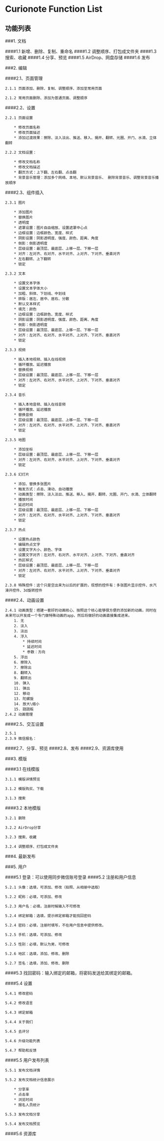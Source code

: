 Curionote Function List
===================

功能列表
-----------------------------------------

###1. 文档

####1.1 新增、删除、复制、重命名
####1.2 调整顺序、打包成文件夹
####1.3 搜索、收藏
####1.4 分享、预览
####1.5 AirDrop、网盘存储
####1.6 发布

###2. 编辑

####2.1、页面管理
	
	2.1.1 页面添加、删除、复制、调整顺序、添加至常用页面
	
	2.1.2 常用页面删除、添加为普通页面、调整顺序
	
####2.2、设置
	
	2.2.1 页面设置
		
		* 修改页面名称
		* 修改页面描述
		* 添加过渡效果：擦除、淡入淡出、推送、移入、揭开、翻转、光圈、开门、水滴、立体翻转
		
	2.2.2 文档设置：
		
		* 修改文档名称
		* 修改文档描述
		* 翻页方式：上下翻、左右翻、点击翻
		* 背景音乐管理：添加多个网络、本地、默认背景音乐、 删除背景音乐、调整背景音乐播放顺序
		
####2.3、组件插入

	2.3.1 图片
		
		* 添加图片
		* 替换图片
		* 透明度
		* 遮罩设置：图片自由缩放、设置遮罩中心点
		* 边框设置：边框颜色、宽度、样式
		* 阴影设置：阴影透明度、强度、颜色、距离、角度
		* 倒影：倒影透明度
		* 层级设置：最顶层、最底层、上移一层、下移一层
		* 对齐：左对齐、右对齐、水平对齐、上对齐、下对齐、垂直对齐
		* 左右翻转、上下翻转
		* 锁定
		
	2.3.2 文本
	
		* 设置文本字体
		* 设置文本字体大小
		* 加粗、斜体、下划线、中划线
		* 排版：居左、居中、居右、分散
		* 默认文本样式
		* 填充：颜色
		* 边框设置：边框颜色、宽度、样式
		* 阴影设置：阴影透明度、强度、颜色、距离、角度
		* 倒影：倒影透明度
		* 层级设置：最顶层、最底层、上移一层、下移一层
		* 对齐：左对齐、右对齐、水平对齐、上对齐、下对齐、垂直对齐
		* 锁定
		
	2.3.3 视频
	
		* 插入本地视频、插入在线视频
		* 循环播放、延迟播放
		* 替换视频
		* 层级设置：最顶层、最底层、上移一层、下移一层
		* 对齐：左对齐、右对齐、水平对齐、上对齐、下对齐、垂直对齐
		* 锁定
		
	2.3.4 音乐
	
		* 插入本地音频、插入在线音频
		* 循环播放、延迟播放
		* 替换音频
		* 层级设置：最顶层、最底层、上移一层、下移一层
		* 对齐：左对齐、右对齐、水平对齐、上对齐、下对齐、垂直对齐
		* 锁定

	2.3.5 地图
		
		* 添加坐标
		* 层级设置：最顶层、最底层、上移一层、下移一层
		* 对齐：左对齐、右对齐、水平对齐、上对齐、下对齐、垂直对齐
		* 锁定
	
	2.3.6 幻灯片
	
		* 添加、替换多张图片
		* 触发方式：点击、滑动、自动播放
		* 动画类型：擦除、淡入淡出、推送、移入、揭开、翻转、光圈、开门、水滴、立体翻转
		* 播放时间
		* 延迟时间
		* 层级设置：最顶层、最底层、上移一层、下移一层
		* 对齐：左对齐、右对齐、水平对齐、上对齐、下对齐、垂直对齐
		* 锁定
	
	2.3.7 热点

		* 设置热点颜色
		* 编辑热点文字
		* 设置文字大小、颜色、字体
		* 设置文字对齐：左对齐、右对齐、水平对齐、上对齐、下对齐、垂直对齐
		* 热区样式
		* 层级设置：最顶层、最底层、上移一层、下移一层
		* 对齐：左对齐、右对齐、水平对齐、上对齐、下对齐、垂直对齐
		* 锁定

	2.3.8 特殊控件：这个只是空出来为以后的扩展的，现想的控件有：多张图片显示控件、水汽滑开控件、3d旋转控件

	
####2.4、动画设置

	2.4.1 动画类型：搭建一套好的动画核心、按照这个核心能够很方便的添加新的动画，同时在未来可以开发成一个专门做特殊动画的app，然后将做好的动画直接集成进来。
		1. 无
		2. 淡入
		3. 淡出
		4. 浮入
			* 持续时间
			* 延迟时间
			* 参数：方向
		5. 浮出
		6. 擦除入
		7. 擦除出
		8. 翻转入
		9. 翻转出
		10. 弹入
		11. 弹出
		12. 移动
		13. 陀螺旋
		14. 放大\缩小
		15. 跷跷板
	2.4.2 动画管理
	

####2.5、交互设置
	
	2.5.1 
	2.3.9 微信报名：
	
####2.7、分享、预览
####2.8、发布
####2.9、资源库使用

###3. 模版 

####3.1 在线模版

	3.1.1 模版详情预览

	3.1.2 模版购买、下载

	3.1.3 搜索
	
####3.2 本地模版

	3.2.1 删除

	3.2.2 AirDrop分享

	3.2.3 搜索、收藏

	3.2.4 调整顺序、打包成文件夹

###4. 最新发布
 

###5. 用户

####5.1 登录：可以使用同步微信账号登录
####5.2 注册和用户信息

	5.2.1 头像：选填，可添加、修改（拍照、从相册中选取）

	5.2.2 昵称：必填，可添加、修改

	5.2.3 用户名：必填，注册时候输入不可修改

	5.2.4 绑定邮箱：选填，提示绑定邮箱才能找回密码

	5.2.4 密码：必填，注册时填写，不在用户信息中提供修改。

	5.2.5 手机：选填，可添加、修改

	5.2.5 性别：必填，默认为男，可修改

	5.2.6 地区：选填，添加、修改、删除

	5.2.7 签名：选填，添加、修改、删除

####5.3 找回密码：输入绑定的邮箱，将密码发送给其绑定的邮箱。

####5.4  设置

	5.4.1 修改密码

	5.4.2 修改语言

	5.4.3 绑定邮箱

	5.4.4 关于我们
	
	5.4.5 去评分

	5.4.6 升级功能列表

	5.4.7 帮助和反馈
 
####5.5 用户发布列表

	5.5.1 发布文档详情

	5.5.2 发布文档统计信息展示
	
		* 分享率 
		* 点击率
		* 浏览时间
		* 报名人员统计

	5.5.3 发布文档分享

	5.5.4 发布文档预览

####5.6 资源库
			



